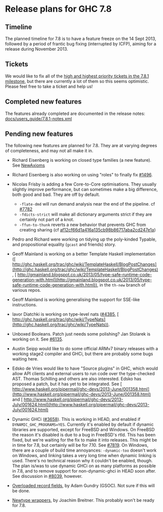 # Release plans for GHC 7.8

## Timeline


The planned timeline for 7.8 is to have a feature freeze on the 14 Sept 2013, followed by a period of frantic bug fixing (interrupted by ICFP), aiming for a release during November 2013.

## Tickets


We would like to fix all of the [ high and highest priority tickets in the 7.8.1 milestone](http://ghc.haskell.org/trac/ghc/query?priority=highest&priority=high&status=infoneeded&status=merge&status=new&status=patch&milestone=7.8.1&col=id&col=summary&col=status&col=type&col=priority&col=milestone&col=component&order=priority), but there are currently a lot of them so this seems optimistic. Please feel free to take a ticket and help us!

## Completed new features


The features already completed are documented in the release notes:
[docs/users_guide/7.8.1-notes.xml](/trac/ghc/browser/ghc/docs/users_guide/7.8.1-notes.xml)

## Pending new features


The following new features are planned for 7.8. They are at varying degrees of completeness, and may not all make it in.

- Richard Eisenberg is working on closed type families (a new feature).  See [NewAxioms](new-axioms)

- Richard Eisenberg is also working on using "roles" to finally fix [\#1496](https://gitlab.haskell.org//ghc/ghc/issues/1496).

- Nicolas Frisby is adding a few Core-to-Core optimisations. They usually slightly improve performance, but can sometimes make a big difference, both good and bad. They are off by default.

  - `-flate-dmd` will run demand analysis near the end of the pipeline. cf [\#7782](https://gitlab.haskell.org//ghc/ghc/issues/7782)
  - `-fdicts-strict` will make all dictionary arguments strict if they are certainly not part of a knot.
  - `-ffun-to-thunk` reverts a new behavior that prevents GHC from creating sharing (cf [af12cf66d1a416a135cb98b86717aba2cd247e1a](/trac/ghc/changeset/af12cf66d1a416a135cb98b86717aba2cd247e1a/ghc))

- Pedro and Richard were working on tidying up the poly-kinded Typable, and propositional equality (`gcast` and friends) story. 

- Geoff Mainland is working on a better Template Haskell implementation ([ http://ghc.haskell.org/trac/ghc/wiki/TemplateHaskell/BlogPostChanges](http://ghc.haskell.org/trac/ghc/wiki/TemplateHaskell/BlogPostChanges), [ http://gmainland.blogspot.co.uk/2013/05/type-safe-runtime-code-generation-with.html](http://gmainland.blogspot.co.uk/2013/05/type-safe-runtime-code-generation-with.html)), in the `th-new` branch of various repos.

- Geoff Mainland is working generalising the support for SSE-like instructions.

- Iavor Diatchki is working on type-level nats ([\#4385](https://gitlab.haskell.org//ghc/ghc/issues/4385), [ http://ghc.haskell.org/trac/ghc/wiki/TypeNats](http://ghc.haskell.org/trac/ghc/wiki/TypeNats)).

- Unboxed Booleans. Patch just needs some polishing? Jan Stolarek is working on it. See [\#6135](https://gitlab.haskell.org//ghc/ghc/issues/6135).

- Austin Seipp would like to do some official ARMv7 binary releases with a working stage2 compiler and GHCi, but there are probably some bugs waiting here.

- Edsko de Vries would like to have "Source plugins" in GHC, which would allow API clients and external users to run code over the type-checked AST. Thomas Schilling and others are also interested. Edsko has proposed a patch, but it has yet to be integrated. See [ http://www.haskell.org/pipermail/ghc-devs/2013-June/001358.html](http://www.haskell.org/pipermail/ghc-devs/2013-June/001358.html) and [ http://www.haskell.org/pipermail/ghc-devs/2013-July/001624.html](http://www.haskell.org/pipermail/ghc-devs/2013-July/001624.html)

- Dynamic GHCi ([\#3658](https://gitlab.haskell.org//ghc/ghc/issues/3658)). This is working in HEAD, and enabled if `DYNAMIC_GHC_PROGRAMS=YES`. Currently it's enabled by default if dynamic libraries are supported, except for FreeBSD and Windows.
  On FreeBSD the reason it's disabled is due to a bug in FreeBSD's rtld. This has been fixed, but we're waiting for the fix to make it into releases. This might be in time for 7.8, but certainly will be for 7.10. See [\#7819](https://gitlab.haskell.org//ghc/ghc/issues/7819).
  On Windows, there are a couple of build time annoyances: `-dynamic-too` doesn't work on Windows, and linking takes a very long time when dynamic linking is used. There's no technical reason why it couldn't be enabled, though.
  The plan is/was to use dynamic GHCi on as many platforms as possible in 7.8, and to remove support for non-dynamic-ghci in HEAD soon after. See discussion in [\#8039](https://gitlab.haskell.org//ghc/ghc/issues/8039), however.

- [Overloaded record fields](records/overloaded-record-fields/plan), by Adam Gundry (GSOC).  Not sure if this will be done.

- [Newtype wrappers](newtype-wrappers), by Joachim Breitner.  This probably won't be ready for 7.8.
